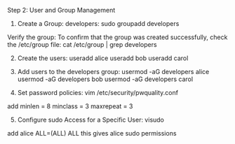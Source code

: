 Step 2: User and Group Management



1. Create a Group: developers:
sudo groupadd developers

Verify the group: To confirm that the group was created successfully,
check the /etc/group file:
cat /etc/group | grep developers

2. Create the users:
useradd alice
useradd bob
useradd carol


3. Add users to the developers group:
usermod -aG developers alice
usermod -aG developers bob
usermod -aG developers carol

4. Set password policies: 
vim /etc/security/pwquality.conf

add 
minlen = 8
minclass = 3
maxrepeat = 3

5. Configure sudo Access for a Specific User:
visudo 

add 
alice    ALL=(ALL)       ALL
this gives alice sudo permissions 
